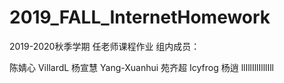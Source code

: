 # 2019_FALL_InternetHomework
2019-2020秋季学期 任老师课程作业
组内成员：

陈婧心 VillardL
杨宣慧 Yang-Xuanhui
苑齐超 Icyfrog
杨逍 llIllIllIlllIll
